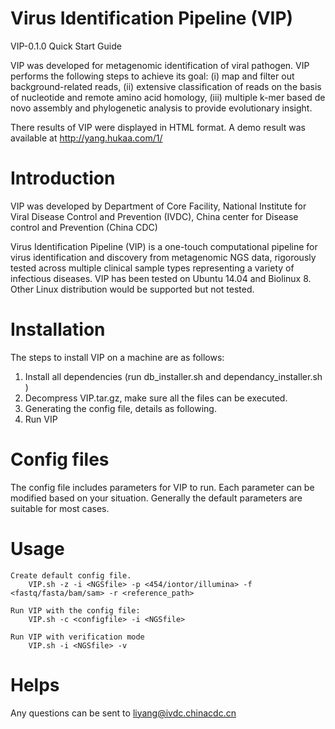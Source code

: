 # Virus Identification Pipeline (VIP)

VIP-0.1.0 Quick Start Guide 

VIP was developed for metagenomic identification of viral pathogen. VIP performs the following steps to achieve its goal: (i) map and filter out background-related reads, (ii) extensive classification of reads on the basis of nucleotide and remote amino acid homology, (iii) multiple k-mer based de novo assembly and phylogenetic analysis to provide evolutionary insight.

There results of VIP were displayed in HTML format. A demo result was available at http://yang.hukaa.com/1/

# Introduction

VIP was developed by Department of Core Facility, National Institute for Viral Disease Control and Prevention (IVDC),  China center for Disease control and Prevention (China CDC)

Virus Identification Pipeline (VIP) is a one-touch computational pipeline for virus identification and discovery from metagenomic NGS data, rigorously tested across multiple clinical sample types representing a variety of infectious diseases. VIP has been tested on Ubuntu 14.04 and Biolinux 8. Other Linux distribution would be supported but not tested.

# Installation

The steps to install VIP on a machine are as follows:

1.	Install all dependencies (run db_installer.sh and dependancy_installer.sh )
2.	Decompress VIP.tar.gz, make sure all the files can be executed.
3.	Generating the config file, details as following.
4.	Run VIP

# Config files

The config file includes parameters for VIP to run. Each parameter can be modified based on your situation. Generally the default parameters are suitable for most cases.

# Usage

	Create default config file.
		VIP.sh -z -i <NGSfile> -p <454/iontor/illumina> -f <fastq/fasta/bam/sam> -r <reference_path>

	Run VIP with the config file:
		VIP.sh -c <configfile> -i <NGSfile>

	Run VIP with verification mode
		VIP.sh -i <NGSfile> -v

# Helps

Any questions can be sent to liyang@ivdc.chinacdc.cn


